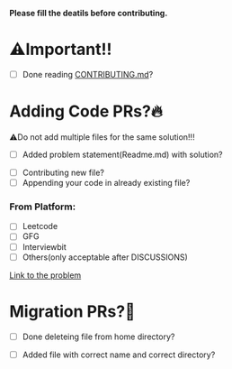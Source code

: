**Please fill the deatils before contributing.**

<!-- These are the comment to assist you better, anything you put inside these standard html tags is not visible to us-->
<!-- Use [x] to mark as checked -->

# ⚠️Important!!
- [ ] Done reading [CONTRIBUTING.md](https://github.com/Sagar0-0/DsA/blob/main/CONTRIBUTING.md)?<!--MUST-->

# Adding Code PRs?🔥<!-- If adding new code files/logics, only then fill this portion-->
⚠️Do not add multiple files for the same solution!!!
- [ ] Added problem statement(Readme.md) with solution?<!--Choice-->
<!--Check one out or these two-->
- [ ] Contributing new file?
- [ ] Appending your code in already existing file?

### From Platform:
<!--Check one out of them-->
- [ ] Leetcode 
- [ ] GFG 
- [ ] Interviewbit
- [ ] Others(only acceptable after DISCUSSIONS)

[Link to the problem]()<!--Add your link insider parantheses () -->
<!-- Add link to the problem here(outside this comment tag) -->

# Migration PRs?🤝<!-- If helping in migrating old code files in their respective directories,only then fill out this portion -->

- [ ] Done deleteing file from home directory?<!--MUST-->
- [ ] Added file with correct name and correct directory?<!--MUST-->

